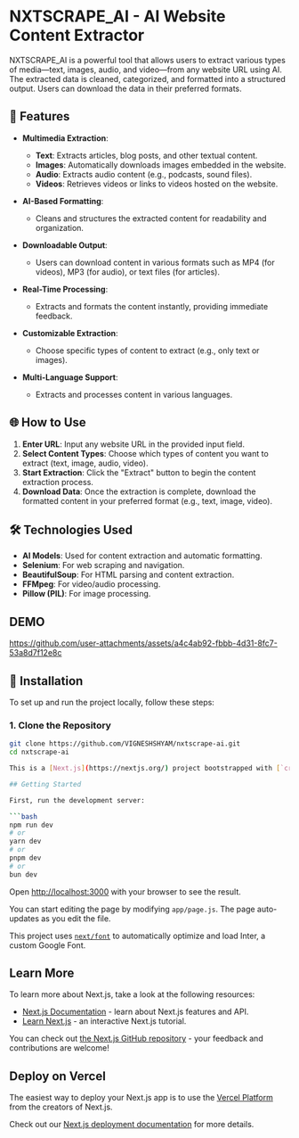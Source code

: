 # NXTSCRAPE_AI - AI Website Content Extractor

NXTSCRAPE_AI is a powerful tool that allows users to extract various types of media—text, images, audio, and video—from any website URL using AI. The extracted data is cleaned, categorized, and formatted into a structured output. Users can download the data in their preferred formats.

## 🚀 Features

- **Multimedia Extraction**: 
  - **Text**: Extracts articles, blog posts, and other textual content.
  - **Images**: Automatically downloads images embedded in the website.
  - **Audio**: Extracts audio content (e.g., podcasts, sound files).
  - **Videos**: Retrieves videos or links to videos hosted on the website.
  
- **AI-Based Formatting**: 
  - Cleans and structures the extracted content for readability and organization.
  
- **Downloadable Output**:
  - Users can download content in various formats such as MP4 (for videos), MP3 (for audio), or text files (for articles).
  
- **Real-Time Processing**: 
  - Extracts and formats the content instantly, providing immediate feedback.
  
- **Customizable Extraction**: 
  - Choose specific types of content to extract (e.g., only text or images).
  
- **Multi-Language Support**:
  - Extracts and processes content in various languages.
  
## 🌐 How to Use

1. **Enter URL**: Input any website URL in the provided input field.
2. **Select Content Types**: Choose which types of content you want to extract (text, image, audio, video).
3. **Start Extraction**: Click the "Extract" button to begin the content extraction process.
4. **Download Data**: Once the extraction is complete, download the formatted content in your preferred format (e.g., text, image, video).

## 🛠️ Technologies Used

- **AI Models**: Used for content extraction and automatic formatting.
- **Selenium**: For web scraping and navigation.
- **BeautifulSoup**: For HTML parsing and content extraction.
- **FFMpeg**: For video/audio processing.
- **Pillow (PIL)**: For image processing.



## DEMO

https://github.com/user-attachments/assets/a4c4ab92-fbbb-4d31-8fc7-53a8d7f12e8c

## 📝 Installation

To set up and run the project locally, follow these steps:

### 1. Clone the Repository
```bash
git clone https://github.com/VIGNESHSHYAM/nxtscrape-ai.git
cd nxtscrape-ai

This is a [Next.js](https://nextjs.org/) project bootstrapped with [`create-next-app`](https://github.com/vercel/next.js/tree/canary/packages/create-next-app).

## Getting Started

First, run the development server:

```bash
npm run dev
# or
yarn dev
# or
pnpm dev
# or
bun dev
```

Open [http://localhost:3000](http://localhost:3000) with your browser to see the result.

You can start editing the page by modifying `app/page.js`. The page auto-updates as you edit the file.

This project uses [`next/font`](https://nextjs.org/docs/basic-features/font-optimization) to automatically optimize and load Inter, a custom Google Font.

## Learn More

To learn more about Next.js, take a look at the following resources:

- [Next.js Documentation](https://nextjs.org/docs) - learn about Next.js features and API.
- [Learn Next.js](https://nextjs.org/learn) - an interactive Next.js tutorial.

You can check out [the Next.js GitHub repository](https://github.com/vercel/next.js/) - your feedback and contributions are welcome!

## Deploy on Vercel

The easiest way to deploy your Next.js app is to use the [Vercel Platform](https://vercel.com/new?utm_medium=default-template&filter=next.js&utm_source=create-next-app&utm_campaign=create-next-app-readme) from the creators of Next.js.

Check out our [Next.js deployment documentation](https://nextjs.org/docs/deployment) for more details.
